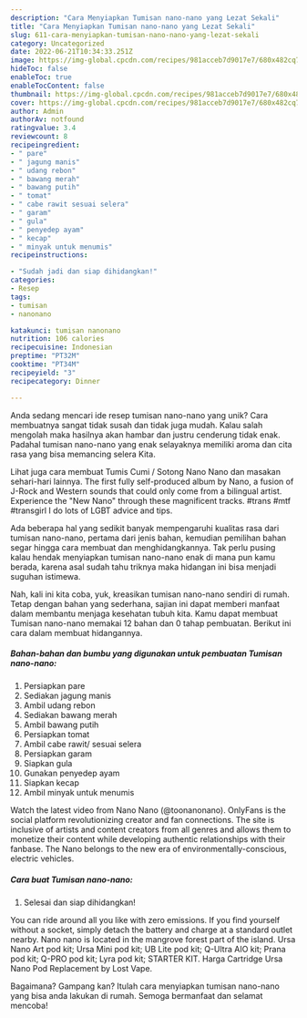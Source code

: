 ```yaml
---
description: "Cara Menyiapkan Tumisan nano-nano yang Lezat Sekali"
title: "Cara Menyiapkan Tumisan nano-nano yang Lezat Sekali"
slug: 611-cara-menyiapkan-tumisan-nano-nano-yang-lezat-sekali
category: Uncategorized
date: 2022-06-21T10:34:33.251Z
image: https://img-global.cpcdn.com/recipes/981acceb7d9017e7/680x482cq70/tumisan-nano-nano-foto-resep-utama.jpg
hideToc: false
enableToc: true
enableTocContent: false
thumbnail: https://img-global.cpcdn.com/recipes/981acceb7d9017e7/680x482cq70/tumisan-nano-nano-foto-resep-utama.jpg
cover: https://img-global.cpcdn.com/recipes/981acceb7d9017e7/680x482cq70/tumisan-nano-nano-foto-resep-utama.jpg
author: Admin
authorAv: notfound
ratingvalue: 3.4
reviewcount: 8
recipeingredient:
- " pare"
- " jagung manis"
- " udang rebon"
- " bawang merah"
- " bawang putih"
- " tomat"
- " cabe rawit sesuai selera"
- " garam"
- " gula"
- " penyedep ayam"
- " kecap"
- " minyak untuk menumis"
recipeinstructions:

- "Sudah jadi dan siap dihidangkan!"
categories:
- Resep
tags:
- tumisan
- nanonano

katakunci: tumisan nanonano 
nutrition: 106 calories
recipecuisine: Indonesian
preptime: "PT32M"
cooktime: "PT34M"
recipeyield: "3"
recipecategory: Dinner

---
```





Anda sedang mencari ide resep tumisan nano-nano yang unik? Cara membuatnya sangat tidak susah dan tidak juga mudah. Kalau salah mengolah maka hasilnya akan hambar dan justru cenderung tidak enak. Padahal tumisan nano-nano yang enak selayaknya memiliki aroma dan cita rasa yang bisa memancing selera Kita.





Lihat juga cara membuat Tumis Cumi / Sotong Nano Nano dan masakan sehari-hari lainnya. The first fully self-produced album by Nano, a fusion of J-Rock and Western sounds that could only come from a bilingual artist. Experience the &#34;New Nano&#34; through these magnificent tracks. #trans #mtf #transgirl I do lots of LGBT advice and tips.

Ada beberapa hal yang sedikit banyak mempengaruhi kualitas rasa dari tumisan nano-nano, pertama dari jenis bahan, kemudian pemilihan bahan segar hingga cara membuat dan menghidangkannya. Tak perlu pusing kalau hendak menyiapkan tumisan nano-nano enak di mana pun kamu berada, karena asal sudah tahu triknya maka hidangan ini bisa menjadi suguhan istimewa.






Nah, kali ini kita coba, yuk, kreasikan tumisan nano-nano sendiri di rumah. Tetap dengan bahan yang sederhana, sajian ini dapat memberi manfaat dalam membantu menjaga kesehatan tubuh kita. Kamu dapat membuat Tumisan nano-nano memakai 12 bahan dan 0 tahap pembuatan. Berikut ini cara dalam membuat hidangannya.

<!--inarticleads1-->

##### Bahan-bahan dan bumbu yang digunakan untuk pembuatan Tumisan nano-nano:

1. Persiapkan  pare
1. Sediakan  jagung manis
1. Ambil  udang rebon
1. Sediakan  bawang merah
1. Ambil  bawang putih
1. Persiapkan  tomat
1. Ambil  cabe rawit/ sesuai selera
1. Persiapkan  garam
1. Siapkan  gula
1. Gunakan  penyedep ayam
1. Siapkan  kecap
1. Ambil  minyak untuk menumis


Watch the latest video from Nano Nano (@toonanonano). OnlyFans is the social platform revolutionizing creator and fan connections. The site is inclusive of artists and content creators from all genres and allows them to monetize their content while developing authentic relationships with their fanbase. The Nano belongs to the new era of environmentally-conscious, electric vehicles. 

<!--inarticleads2-->

##### Cara buat Tumisan nano-nano:


1. Selesai dan siap dihidangkan!

You can ride around all you like with zero emissions. If you find yourself without a socket, simply detach the battery and charge at a standard outlet nearby. Nano nano is located in the mangrove forest part of the island. Ursa Nano Art pod kit; Ursa Mini pod kit; UB Lite pod kit; Q-Ultra AIO kit; Prana pod kit; Q-PRO pod kit; Lyra pod kit; STARTER KIT. Harga Cartridge Ursa Nano Pod Replacement by Lost Vape. 

Bagaimana? Gampang kan? Itulah cara menyiapkan tumisan nano-nano yang bisa anda lakukan di rumah. Semoga bermanfaat dan selamat mencoba!
